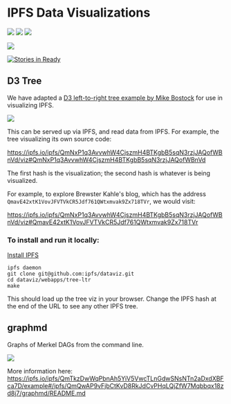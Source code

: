 # IPFS Data Visualizations

[![](https://img.shields.io/badge/made%20by-Protocol%20Labs-blue.svg?style=flat-square)](http://ipn.io)
[![](https://img.shields.io/badge/project-IPFS-blue.svg?style=flat-square)](http://ipfs.io/)
[![](https://img.shields.io/badge/freejs-%23ipfs-blue.svg?style=flat-square)](http://webchat.freenode.net/?channels=%23ipfs)

![](https://cdn.rawgit.com/jbenet/contribute-ipfs-gif/master/img/contribute.gif)

[![Stories in Ready](https://badge.waffle.io/ipfs/dataviz.svg?label=ready&title=Ready)](http://waffle.io/ipfs/dataviz)


## D3 Tree

We have adapted a [D3 left-to-right tree example by Mike Bostock](http://mbostock.github.io/d3/talk/20111018/tree.html) for use in visualizing IPFS.

![](https://rawgit.com/harlantwood/dataviz/tree/webapps/tree-ltr/doc/ipfs-core.png)

This can be served up via IPFS, and read data from IPFS.  For example,
the tree visualizing its own source code:

https://ipfs.io/ipfs/QmNxP1q3AvvwhW4CjszmH4BTKgbB5sqN3rzjJAQofWBnVd/viz#QmNxP1q3AvvwhW4CjszmH4BTKgbB5sqN3rzjJAQofWBnVd

The first hash is the visualization; the second hash is whatever is being visualized.

For example, to explore Brewster Kahle's blog, which has the address
`QmavE42xtK1VovJFVTVkCR5Jdf761QWtxmvak9Zx718TVr`, we would visit:

https://ipfs.io/ipfs/QmNxP1q3AvvwhW4CjszmH4BTKgbB5sqN3rzjJAQofWBnVd/viz#QmavE42xtK1VovJFVTVkCR5Jdf761QWtxmvak9Zx718TVr

### To install and run it locally:

[Install IPFS](https://ipfs.io/docs/install/)

```
ipfs daemon
git clone git@github.com:ipfs/dataviz.git
cd dataviz/webapps/tree-ltr
make
```

This should load up the tree viz in your browser.
Change the IPFS hash at the end of the URL to see any other IPFS tree.

## graphmd

Graphs of Merkel DAGs from the command line.

![](https://ipfs.io/ipfs/QmbefthRKDReojALJi8nGPwvUVPqe1aXdoD9ysX44aUfvG/graph.png)

More information here: https://ipfs.io/ipfs/QmTkzDwWqPbnAh5YiV5VwcTLnGdwSNsNTn2aDxdXBFca7D/example#/ipfs/QmQwAP9vFjbCtKvD8RkJdCvPHqLQjZfW7Mqbbqx18zd8j7/graphmd/README.md
